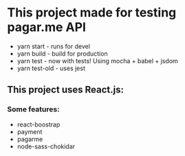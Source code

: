 # This project made for testing pagar.me API

* yarn start - runs for devel
* yarn build - build for production
* yarn test - now with tests! Using mocha + babel + jsdom
* yarn test-old - uses jest

## This project uses React.js:
 
### Some features:
* react-boostrap
* payment
* pagarme
* node-sass-chokidar

